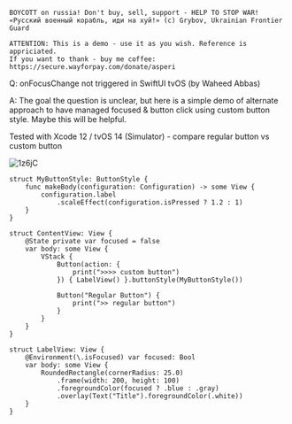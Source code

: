```
BOYCOTT on russia! Don't buy, sell, support - HELP TO STOP WAR!
«Русский военный корабль, иди на хуй!» (c) Grybov, Ukrainian Frontier Guard

ATTENTION: This is a demo - use it as you wish. Reference is appriciated.
If you want to thank - buy me coffee: https://secure.wayforpay.com/donate/asperi
```

Q: onFocusChange not triggered in SwiftUI tvOS (by Waheed Abbas)

A: The goal the question is unclear, but here is a simple demo of alternate approach to have managed focused & button click using custom button style. Maybe this will be helpful.

Tested with Xcode 12 / tvOS 14 (Simulator) - compare regular button vs custom button

![1z6jC](https://user-images.githubusercontent.com/62171579/174466038-561f85bd-2c74-4653-988a-21cf4fbe8ec7.gif)

```
struct MyButtonStyle: ButtonStyle {
    func makeBody(configuration: Configuration) -> some View {
        configuration.label
            .scaleEffect(configuration.isPressed ? 1.2 : 1)
    }
}

struct ContentView: View {
    @State private var focused = false
    var body: some View {
        VStack {
            Button(action: {
                print(">>>> custom button")
            }) { LabelView() }.buttonStyle(MyButtonStyle())

            Button("Regular Button") {
                print(">> regular button")
            }
        }
    }
}

struct LabelView: View {
    @Environment(\.isFocused) var focused: Bool
    var body: some View {
        RoundedRectangle(cornerRadius: 25.0)
            .frame(width: 200, height: 100)
            .foregroundColor(focused ? .blue : .gray)
            .overlay(Text("Title").foregroundColor(.white))
    }
}
```
